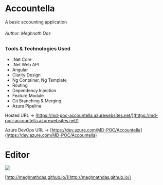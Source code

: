 # Accountella
A basic accounting application
###### Author: Meghnath Das

### Tools & Technologies Used
- .Net Core
- .Net Web API
- Angular
- Clarity Design
- Ng Container, Ng Template
- Routing
- Dependency Injection
- Feature Module
- Git Branching & Merging
- Azure Pipeline

Hosted URL -> [https://md-poc-accountella.azurewebsites.net/](https://md-poc-accountella.azurewebsites.net/)

Azure DevOps URL -> [https://dev.azure.com/MD-POC/Accountella](https://dev.azure.com/MD-POC/Accountella)
# Editor

![](https://meghnathdas.github.io/public/images/MD_Logo_138X138.png)

[http://meghnathdas.github.io/](http://meghnathdas.github.io/) 
